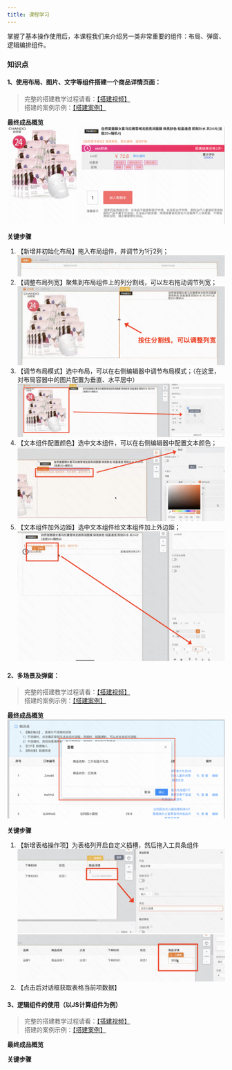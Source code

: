 ```yaml
---
title: 课程学习
---
```


掌握了基本操作使用后，本课程我们来介绍另一类非常重要的组件：布局、弹窗、逻辑编排组件。


### 知识点

#### 1、使用布局、图片、文字等组件搭建一个商品详情页面：
>   
>   完整的搭建教学过程请看：[【搭建视频】](https://meeting.tencent.com/user-center/shared-record-info?id=37eecd8a-7c10-4b5c-ba9c-23f6520092b8&from=3&is-single=true)   
>   搭建的案例示例：[【搭建案例】](https://my.mybricks.world/mybricks-app-pcspa/index.html?id=512204034093125)
>

**最终成品概览**
    ![Alt text](img/image.png)
  
**关键步骤**
1. 【新增并初始化布局】拖入布局组件，并调节为1行2列；
        ![Alt text](img/image-1.png)
2. 【调整布局列宽】聚焦到布局组件上的列分割线，可以左右拖动调节列宽；
        ![Alt text](img/image-3.png)
3. 【调节布局模式】选中布局，可以在右侧编辑器中调节布局模式；（在这里，对布局容器中的图片配置为垂直、水平居中）
        ![Alt text](img/image-4.png)
4. 【文本组件配置颜色】选中文本组件，可以在右侧编辑器中配置文本颜色；
        ![Alt text](img/image-5.png)
5. 【文本组件加外边距】选中文本组件给文本组件加上外边距；
        ![Alt text](img/image-6.png)

#### 2、多场景及弹窗：
>
>    完整的搭建教学过程请看：[【搭建视频】](https://meeting.tencent.com/v2/cloud-record/share?id=fed65038-98f4-42fa-ad28-0d9f1dbe0393&from=3&is-single=true)   
>    搭建的案例示例：[【搭建案例】](https://my.mybricks.world/mybricks-app-pcspa/index.html?id=512216052539461)
>
**最终成品概览**
   ![Alt text](img/image-7.png)

**关键步骤**
1. 【新增表格操作项】为表格列开启自定义插槽，然后拖入工具条组件
    ![Alt text](img/image-8.png) 
    ![Alt text](img/image-9.png) 
2. 【点击后对话框获取表格当前项数据】
        

#### 3、逻辑组件的使用（以JS计算组件为例）
>
>    完整的搭建教学过程请看：[【搭建视频】](https://meeting.tencent.com/v2/cloud-record/share?id=065eecb7-7942-41bf-ac3f-4456c3f6b603&from=3&is-single=true)   
>    搭建的案例示例：[【搭建案例】](https://my.mybricks.world/mybricks-app-pcspa/index.html?id=512216395075653)
>

**最终成品概览**

**关键步骤**